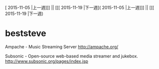 [ 2015-11-05 |上一週]]] || [[[ 2015-11-19 |下一週]( 2015-11-05 |上一週]]] || [[[ 2015-11-19 |下一週)



# beststeve

Ampache - Music Streaming Server
<http://ampache.org/>  

Subsonic - Open-source web-based media streamer and jukebox.
<http://www.subsonic.org/pages/index.jsp>  